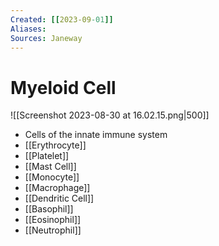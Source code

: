 ```yaml
---
Created: [[2023-09-01]]
Aliases: 
Sources: Janeway
---
```

# Myeloid Cell
![[Screenshot 2023-08-30 at 16.02.15.png|500]]
- Cells of the innate immune system
- [[Erythrocyte]]
- [[Platelet]]
- [[Mast Cell]]
- [[Monocyte]]
- [[Macrophage]]
- [[Dendritic Cell]]
- [[Basophil]]
- [[Eosinophil]]
- [[Neutrophil]]
